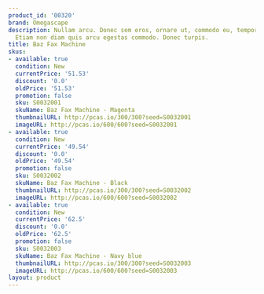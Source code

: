 ```yaml
---
product_id: '00320'
brand: Omegascape
description: Nullam arcu. Donec sem eros, ornare ut, commodo eu, tempor nec, risus.
  Etiam non diam quis arcu egestas commodo. Donec turpis.
title: Baz Fax Machine
skus:
- available: true
  condition: New
  currentPrice: '51.53'
  discount: '0.0'
  oldPrice: '51.53'
  promotion: false
  sku: S0032001
  skuName: Baz Fax Machine - Magenta
  thumbnailURL: http://pcas.io/300/300?seed=S0032001
  imageURL: http://pcas.io/600/600?seed=S0032001
- available: true
  condition: New
  currentPrice: '49.54'
  discount: '0.0'
  oldPrice: '49.54'
  promotion: false
  sku: S0032002
  skuName: Baz Fax Machine - Black
  thumbnailURL: http://pcas.io/300/300?seed=S0032002
  imageURL: http://pcas.io/600/600?seed=S0032002
- available: true
  condition: New
  currentPrice: '62.5'
  discount: '0.0'
  oldPrice: '62.5'
  promotion: false
  sku: S0032003
  skuName: Baz Fax Machine - Navy blue
  thumbnailURL: http://pcas.io/300/300?seed=S0032003
  imageURL: http://pcas.io/600/600?seed=S0032003
layout: product
---
```

